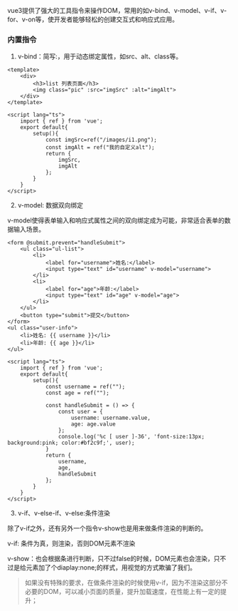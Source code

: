 vue3提供了强大的工具指令来操作DOM，常用的如v-bind、v-model、v-if、v-for、v-on等，使开发者能够轻松的创建交互式和响应式应用。

### 内置指令

1. v-bind：简写:，用于动态绑定属性，如src、alt、class等。

```vue
<template>
    <div>
        <h3>list 列表页面</h3>
        <img class="pic" :src="imgSrc" :alt="imgAlt">
    </div>
</template>

<script lang="ts">
    import { ref } from 'vue';
    export default{
        setup(){
            const imgSrc=ref("/images/i1.png");
            const imgAlt = ref("我的自定义alt");
            return {
                imgSrc,
                imgAlt
            };
        }
    }
</script>
```

2. v-model: 数据双向绑定

v-model使得表单输入和响应式属性之间的双向绑定成为可能，非常适合表单的数据输入场景。

```vue
<form @submit.prevent="handleSubmit">
    <ul class="ul-list">
        <li>
            <label for="username">姓名:</label>
            <input type="text" id="username" v-model="username">
        </li>
        <li>
            <label for="age">年龄:</label>
            <input type="text" id="age" v-model="age">
        </li>
    </ul>
    <button type="submit">提交</button>
</form>
<ul class="user-info">
    <li>姓名: {{ username }}</li>
    <li>年龄: {{ age }}</li>
</ul>

<script lang="ts">
    import { ref } from 'vue';
    export default{
        setup(){
            const username = ref("");
            const age = ref("");
            
            const handleSubmit = () => {
                const user = {
                    username: username.value,
                    age: age.value
                };
                console.log('%c [ user ]-36', 'font-size:13px; background:pink; color:#bf2c9f;', user);
            }
            return {
                username,
                age,
                handleSubmit
            };
        }
    }
</script>
```

3. v-if、v-else-if、v-else:条件渲染

除了v-if之外，还有另外一个指令v-show也是用来做条件渲染的判断的。

v-if: 条件为真，则渲染，否则DOM元素不渲染

v-show：也会根据条进行判断，只不过false的时候，DOM元素也会渲染，只不过是给元素加了个diaplay:none;的样式，用视觉的方式欺骗了我们。

> 如果没有特殊的要求，在做条件渲染的时候使用v-if，因为不渲染这部分不必要的DOM，可以减小页面的质量，提升加载速度，在性能上有一定的提升；